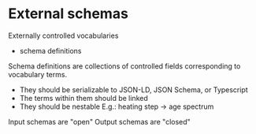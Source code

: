 # External schemas

Externally controlled vocabularies
+ schema definitions

Schema definitions are collections of controlled fields
corresponding to vocabulary terms.

- They should be serializable to JSON-LD, JSON Schema, or Typescript
- The terms within them should be linked
- They should be nestable
  E.g.: heating step -> age spectrum

Input schemas are "open"
Output schemas are "closed"